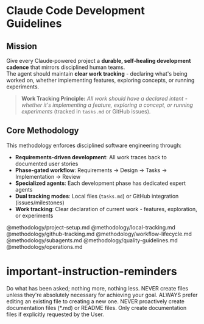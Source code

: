 # Claude Code Development Guidelines

## Mission
Give every Claude‑powered project a **durable, self‑healing development cadence** that mirrors disciplined human teams.  
The agent should maintain **clear work tracking** - declaring what's being worked on, whether implementing features, exploring concepts, or running experiments.

> **Work Tracking Principle:** *All work should have a declared intent - whether it's implementing a feature, exploring a concept, or running experiments* (tracked in `tasks.md` or GitHub issues).

## Core Methodology
This methodology enforces disciplined software engineering through:
- **Requirements-driven development**: All work traces back to documented user stories
- **Phase-gated workflow**: Requirements → Design → Tasks → Implementation → Review
- **Specialized agents**: Each development phase has dedicated expert agents
- **Dual tracking modes**: Local files (`tasks.md`) or GitHub integration (issues/milestones)
- **Work tracking**: Clear declaration of current work - features, exploration, or experiments

@methodology/project-setup.md
@methodology/local-tracking.md  
@methodology/github-tracking.md
@methodology/workflow-lifecycle.md
@methodology/subagents.md
@methodology/quality-guidelines.md
@methodology/operations.md

# important-instruction-reminders
Do what has been asked; nothing more, nothing less.
NEVER create files unless they're absolutely necessary for achieving your goal.
ALWAYS prefer editing an existing file to creating a new one.
NEVER proactively create documentation files (*.md) or README files. Only create documentation files if explicitly requested by the User.

